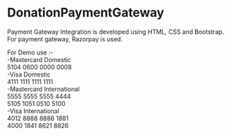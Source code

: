 # DonationPaymentGateway
 Payment Gateway Integration is developed using HTML, CSS and Bootstrap. For payment gateway, Razorpay is used. </br>

 For Demo use :-</br>
-Mastercard Domestic</br>
 5104 0600 0000 0008</br>
-Visa Domestic</br>
 4111 1111 1111 1111</br>
-Mastercard International</br>
 5555 5555 5555 4444</br>
 5105 1051 0510 5100</br>
-Visa International</br>
 4012 8888 8888 1881</br>
 4000 1841 8621 8826</br>


